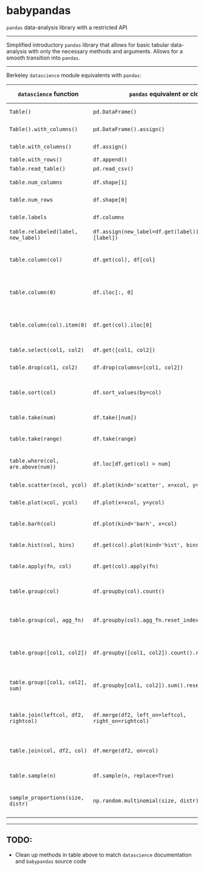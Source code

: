 # babypandas
`pandas` data-analysis library with a restricted API

---

Simplified introductory `pandas` library that allows for basic tabular data-analysis with only the necessary methods and arguments. Allows
for a smooth transition into `pandas`.

---

Berkeley `datascience` module equivalents with `pandas`:

| `datascience` function               | `pandas` equivalent or close                               | function description                      |
|--------------------------------------|------------------------------------------------------------|-------------------------------------------|
| `Table()`                            | `pd.DataFrame()`                                           | empty table formation                     |
| `Table().with_columns()`             | `pd.DataFrame().assign()`                                  | table from lists                          |
| `table.with_columns()`               | `df.assign()`                                              | adding columns                            |
| `table.with_rows()`                  | `df.append()`                                              |                                           |
| `Table.read_table()`                 | `pd.read_csv()`                                            | read in data                              |
| `table.num_columns`                  | `df.shape[1]`                                              | number of columns                         |
| `table.num_rows`                     | `df.shape[0]`                                              | number of rows                            |
| `table.labels`                       | `df.columns`                                               | list of columns                           |
| `table.relabeled(label, new_label)`  | `df.assign(new_label=df.get(label)).drop(columns=[label])` | rename columns                            |
| `table.column(col)`                  | `df.get(col), df[col]`                                     | get a specific column (by name)           |
| `table.column(0)`                    | `df.iloc[:, 0]`                                            | get a specific column (by index)          |
| `table.column(col).item(0)`          | `df.get(col).iloc[0]`                                      | get a specific value in the table         |
| `table.select(col1, col2)`           | `df.get([col1, col2])`                                     | get columns as a df                       |
| `table.drop(col1, col2)`             | `df.drop(columns=[col1, col2])`                            | drop columns                              |
| `table.sort(col)`                    | `df.sort_values(by=col)`                                   | sorts values in a dataframe by col        |
| `table.take(num)`                    | `df.take([num])`                                           | selects a single row                      |
| `table.take(range)`                  | `df.take(range)`                                           | selects a range of rows                   |
| `table.where(col, are.above(num))`   | `df.loc[df.get(col) > num]`                                | selects rows based on condition           |
| `table.scatter(xcol, ycol)`          | `df.plot(kind='scatter', x=xcol, y=ycol)`                  | plots a scatter plot                      |
| `table.plot(xcol, ycol)`             | `df.plot(x=xcol, y=ycol)`                                  | plots a line plot                         |
| `table.barh(col)`                    | `df.plot(kind='barh', x=col)`                              | plots a horizontal bar plot               |
| `table.hist(col, bins)`              | `df.get(col).plot(kind='hist', bins=bins)`                 | plots a histogram                         |
| `table.apply(fn, col)`               | `df.get(col).apply(fn)`                                    | apply function to a column                |
| `table.group(col)`                   | `df.groupby(col).count()`                                  | give counts of values in a col            |
| `table.group(col, agg_fn)`           | `df.groupby(col).agg_fn.reset_index()`                     | groups by column, aggregates with fn      |
| `table.group([col1, col2])`          | `df.groupby([col1, col2]).count().reset_index()`           | groups by two cols, agg with counts       |
| `table.group([col1, col2], sum)`     | `df.groupby[col1, col2]).sum().reset_index()`              | groups by two cols, agg with sum          |
| `table.join(leftcol, df2, rightcol)` | `df.merge(df2, left_on=leftcol, right_on=rightcol)`        | merges two dataframes (diff col names)    |
| `table.join(col, df2, col)`          | `df.merge(df2, on=col)`                                    | merges two dataframes (same col names)    |
| `table.sample(n)`                    | `df.sample(n, replace=True)`                               | sample with replacement                   |
| `sample_proportions(size, distr)`    | `np.random.multinomial(size, distr) / size`                | gets sample proportions of a distribution |

---

## TODO:
- Clean up methods in table above to match `datascience` documentation and `babypandas` source code
